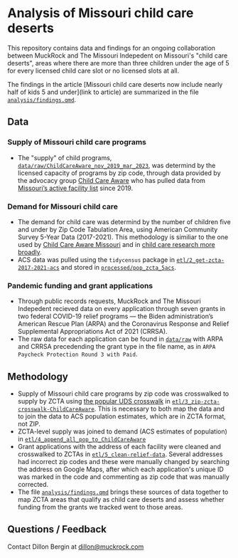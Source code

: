 # Analysis of Missouri child care deserts 

This repository contains data and findings for an ongoing collaboration between MuckRock and The Missouri Indepedent on Missouri's "child care deserts", areas where there are more than three children under the age of 5 for every licensed child care slot or no licensed slots at all. 

The findings in the article [Missouri child care deserts now include nearly half of kids 5 and under](link to article) are summarized in the file [`analysis/findings.qmd`](analysis/findings.qmd). 


## Data 
### Supply of Missouri child care programs
- The "supply" of child programs, [`data/raw/ChildCareAware_nov_2019_mar_2023`](data/raw/ChildCareAware_nov_2019_mar_2023.xlsx), was determind by the licensed capacity of programs by zip code, through data provided by the advocacy group [Child Care Aware](https://mochildcareaware.org/) who has pulled data from [Missouri’s active facility list](https://dese.mo.gov/media/file/active-facility-list-04012023) since 2019.

### Demand for Missouri child care 
- The demand for child care was determind by the number of children five and under by Zip Code Tabulation Area, using American Community Survey 5-Year Data (2017-2021). This methodology is similiar to the one used by [Child Care Aware Missouri](https://mochampionofchildren.com/caredeserts/) and in [child care research more broadly](childcareaccess.org/methods/).
- ACS data was pulled using the `tidycensus` package in [`etl/2_get-zcta-2017-2021-acs`](etl/2_get-zcta-2017-2021-acs.R) and stored in [`processed/pop_zcta_5acs`](processed/pop_zcta_5acs.csv).

### Pandemic funding and grant applications 
- Through public records requests, MuckRock and The Missouri Indepedent recieved data on every application through seven grants in two federal COVID-19 relief programs — the Biden administration’s American Rescue Plan (ARPA) and the Coronavirus Response and Relief Supplemental Appropriations Act of 2021 (CRRSA).
- The raw data for each application can be found in [`data/raw`](`data/raw`) with ARPA and CRRSA precedending the grant type in the file name, as in `ARPA Paycheck Protection Round 3 with Paid`.


## Methodology 
- Supply of Missouri child care programs by zip code was crosswalked to supply by ZCTA using [the popular UDS crosswalk](https://udsmapper.org/zip-code-to-zcta-crosswalk/) in [`etl/3_zip-zcta-crosswalk-ChildCareAware`](etl/3_zip-zcta-crosswalk-ChildCareAware.R). This is necessary to both map the data and to join the data to ACS population estimates, which are in ZCTA format, not ZIP. 
- ZCTA-level supply was joined to demand (ACS estimates of population) in [`etl/4_append_all_pop_to_ChildCareAware`](etl/4_append_all_pop_to_ChildCareAware.R)
- Grant applications with the address of each facility were cleaned and crosswalked to ZCTAs in [`etl/5_clean-relief-data`](etl/5_clean-relief-data.R). Several addresses had incorrect zip codes and these were manually changed by searching the address on Google Maps, after which each application's unique ID was marked in the code and commenting as zip code that was manually corrected. 
- The file [`analysis/findings.qmd`](analysis/findings.qmd) brings these sources of data together to map ZCTA areas that qualify as child care deserts and assess whether funding from the grants we tracked went to those areas. 


## Questions / Feedback
Contact Dillon Bergin at dillon@muckrock.com
